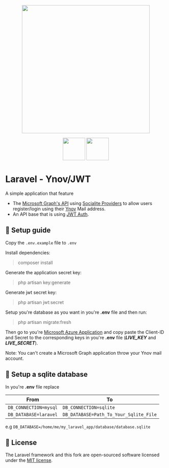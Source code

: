 <p align="center">
	<img src="https://res.cloudinary.com/dtfbvvkyp/image/upload/v1566331377/laravel-logolockup-cmyk-red.svg" width="400">
</p>
<p align="center">
    <img src="https://www.frenchtechbordeaux.com/wp-content/uploads/2019/02/logo_ynov_campus_rvb.png" height="70">
    <img src="https://imgur.com/uzHSqWC.png" height="70">
</p>

# Laravel - Ynov/JWT
A simple application that feature 
- The [Microsoft Graph's API](https://docs.microsoft.com/fr-fr/graph/overview)
  using [Socialite Providers](https://socialiteproviders.netlify.com/)
  to allow users register/login using their [Ynov](https://www.ynov.com/) Mail address.
- An API base that is using [JWT Auth](https://github.com/tymondesigns/jwt-auth). 

## 🔧 Setup guide

Copy the ``.env.example`` file to ``.env``

Install dependencies:
> composer install

Generate the application secret key:

> php artisan key:generate

Generate jwt secret key:

> php artisan jwt:secret

Setup you're database as you want in you're **.env** file and then run:

> php artisan migrate:fresh

Then go to you're
[Microsoft Azure Application](https://portal.azure.com/#blade/Microsoft_AAD_IAM/ActiveDirectoryMenuBlade/RegisteredApps)
and copy paste the Client-ID and Secret to the corresponding keys in you're **.env** file
(***LIVE_KEY*** and ***LIVE_SECRET***).

Note: You can't create a Microsoft Graph application throw your Ynov mail account.

## 💾 Setup a sqlite database

In you're **.env** file replace

| From | To |
| --- | --- |
| `DB_CONNECTION=mysql` | `DB_CONNECTION=sqlite` |
| `DB_DATABASE=laravel` | `DB_DATABASE=Path_To_Your_Sqlite_File` |

e.g `DB_DATABASE=/home/me/my_laravel_app/database/database.sqlite`

## 📜 License

The Laravel framework and this fork are open-sourced software licensed under the [MIT license](https://opensource.org/licenses/MIT).

